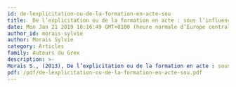 ```yaml
---
id: de-lexplicitation-ou-de-la-formation-en-acte-sou
title:  De l’explicitation ou de la formation en acte : sous l’influence de la psychophénoménologie
date: Mon Jan 21 2019 10:16:49 GMT+0100 (heure normale d’Europe centrale)
author_id: morais-sylvie
author: Morais Sylvie
category: Articles
family: Auteurs du Grex
description: >-
Morais S., (2013), De l’explicitation ou de la formation en acte : sous l’influence de la psychophénoménologie, Expliciter n° 100, p. 10-23 
pdf: /pdf/de-lexplicitation-ou-de-la-formation-en-acte-sou.pdf
---
```

